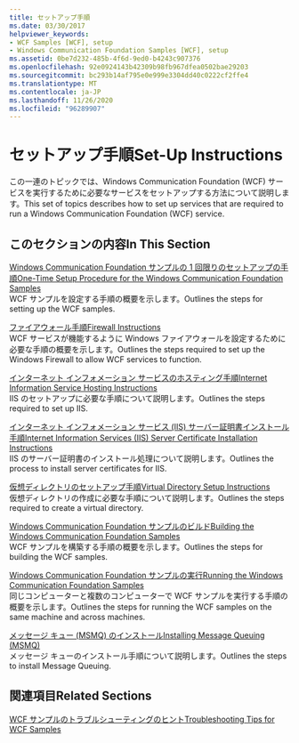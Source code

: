 ```yaml
---
title: セットアップ手順
ms.date: 03/30/2017
helpviewer_keywords:
- WCF Samples [WCF], setup
- Windows Communication Foundation Samples [WCF], setup
ms.assetid: 0be7d232-485b-4f6d-9ed0-b4243c907376
ms.openlocfilehash: 92e0924143b42309b98fb967dfea0502bae29203
ms.sourcegitcommit: bc293b14af795e0e999e3304dd40c0222cf2ffe4
ms.translationtype: MT
ms.contentlocale: ja-JP
ms.lasthandoff: 11/26/2020
ms.locfileid: "96289907"
---
```

# <a name="set-up-instructions"></a><span data-ttu-id="26160-102">セットアップ手順</span><span class="sxs-lookup"><span data-stu-id="26160-102">Set-Up Instructions</span></span>

<span data-ttu-id="26160-103">この一連のトピックでは、Windows Communication Foundation (WCF) サービスを実行するために必要なサービスをセットアップする方法について説明します。</span><span class="sxs-lookup"><span data-stu-id="26160-103">This set of topics describes how to set up services that are required to run a Windows Communication Foundation (WCF) service.</span></span>  
  
## <a name="in-this-section"></a><span data-ttu-id="26160-104">このセクションの内容</span><span class="sxs-lookup"><span data-stu-id="26160-104">In This Section</span></span>  

 [<span data-ttu-id="26160-105">Windows Communication Foundation サンプルの 1 回限りのセットアップの手順</span><span class="sxs-lookup"><span data-stu-id="26160-105">One-Time Setup Procedure for the Windows Communication Foundation Samples</span></span>](one-time-setup-procedure-for-the-wcf-samples.md)  
 <span data-ttu-id="26160-106">WCF サンプルを設定する手順の概要を示します。</span><span class="sxs-lookup"><span data-stu-id="26160-106">Outlines the steps for setting up the WCF samples.</span></span>  
  
 [<span data-ttu-id="26160-107">ファイアウォール手順</span><span class="sxs-lookup"><span data-stu-id="26160-107">Firewall Instructions</span></span>](firewall-instructions.md)  
 <span data-ttu-id="26160-108">WCF サービスが機能するように Windows ファイアウォールを設定するために必要な手順の概要を示します。</span><span class="sxs-lookup"><span data-stu-id="26160-108">Outlines the steps required to set up the Windows Firewall to allow WCF services to function.</span></span>  
  
 [<span data-ttu-id="26160-109">インターネット インフォメーション サービスのホスティング手順</span><span class="sxs-lookup"><span data-stu-id="26160-109">Internet Information Service Hosting Instructions</span></span>](internet-information-service-hosting-instructions.md)  
 <span data-ttu-id="26160-110">IIS のセットアップに必要な手順について説明します。</span><span class="sxs-lookup"><span data-stu-id="26160-110">Outlines the steps required to set up IIS.</span></span>  
  
 [<span data-ttu-id="26160-111">インターネット インフォメーション サービス (IIS) サーバー証明書インストール手順</span><span class="sxs-lookup"><span data-stu-id="26160-111">Internet Information Services (IIS) Server Certificate Installation Instructions</span></span>](iis-server-certificate-installation-instructions.md)  
 <span data-ttu-id="26160-112">IIS のサーバー証明書のインストール処理について説明します。</span><span class="sxs-lookup"><span data-stu-id="26160-112">Outlines the process to install server certificates for IIS.</span></span>  
  
 [<span data-ttu-id="26160-113">仮想ディレクトリのセットアップ手順</span><span class="sxs-lookup"><span data-stu-id="26160-113">Virtual Directory Setup Instructions</span></span>](virtual-directory-setup-instructions.md)  
 <span data-ttu-id="26160-114">仮想ディレクトリの作成に必要な手順について説明します。</span><span class="sxs-lookup"><span data-stu-id="26160-114">Outlines the steps required to create a virtual directory.</span></span>  
  
 [<span data-ttu-id="26160-115">Windows Communication Foundation サンプルのビルド</span><span class="sxs-lookup"><span data-stu-id="26160-115">Building the Windows Communication Foundation Samples</span></span>](building-the-samples.md)  
 <span data-ttu-id="26160-116">WCF サンプルを構築する手順の概要を示します。</span><span class="sxs-lookup"><span data-stu-id="26160-116">Outlines the steps for building the WCF samples.</span></span>  
  
 [<span data-ttu-id="26160-117">Windows Communication Foundation サンプルの実行</span><span class="sxs-lookup"><span data-stu-id="26160-117">Running the Windows Communication Foundation Samples</span></span>](running-the-samples.md)  
 <span data-ttu-id="26160-118">同じコンピューターと複数のコンピューターで WCF サンプルを実行する手順の概要を示します。</span><span class="sxs-lookup"><span data-stu-id="26160-118">Outlines the steps for running the WCF samples on the same machine and across machines.</span></span>  
  
 [<span data-ttu-id="26160-119">メッセージ キュー (MSMQ) のインストール</span><span class="sxs-lookup"><span data-stu-id="26160-119">Installing Message Queuing (MSMQ)</span></span>](installing-message-queuing-msmq.md)  
 <span data-ttu-id="26160-120">メッセージ キューのインストール手順について説明します。</span><span class="sxs-lookup"><span data-stu-id="26160-120">Outlines the steps to install Message Queuing.</span></span>  
  
## <a name="related-sections"></a><span data-ttu-id="26160-121">関連項目</span><span class="sxs-lookup"><span data-stu-id="26160-121">Related Sections</span></span>  

 <span data-ttu-id="26160-122">[WCF サンプルのトラブルシューティングのヒント](/previous-versions/dotnet/netframework-3.5/ms751511(v=vs.90))</span><span class="sxs-lookup"><span data-stu-id="26160-122">[Troubleshooting Tips for WCF Samples](/previous-versions/dotnet/netframework-3.5/ms751511(v=vs.90))</span></span>
